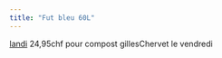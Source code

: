```yaml
---
title: "Fut bleu 60L"
---
```


[landi](notes/utilisateurs/fournisseurs/landi.md) 24,95chf pour compost gillesChervet le vendredi 